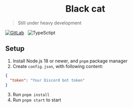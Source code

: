 <div align="center"><h1>Black cat</h1></div>

> Still under heavy development

[![GitLab](https://img.shields.io/badge/GitLab-330F63?style=for-the-badge&logo=gitlab&logoColor=white)](https://gitlab.com/wolf-yuan/blackcat) &nbsp; ![TypeSctipt](https://img.shields.io/badge/TypeScript-007ACC?style=for-the-badge&logo=typescript&logoColor=white)

## Setup

1. Install Node.js 18 or newer, and `pnpm` package manager
2. Create `config.json`, with following content:
  ```json
  {
    "token": "Your Discord bot token"
  }
  ```
3. Run `pnpm install`
4. Run `pnpm start` to start
